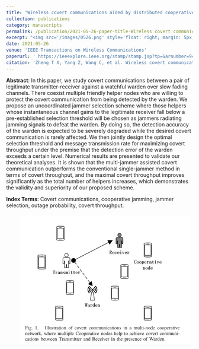 ```yaml
---
title: "Wireless covert communications aided by distributed cooperative jamming over slow fading channels"
collection: publications
category: manuscripts
permalink: /publication/2021-05-26-paper-title-Wireless covert communications aided by distributed cooperative jamming over slow fading channels.md
excerpt: "<img src='/images/0526.png' style='float: right; margin: 5px;'>We investigates wireless covert communications aided by distributed cooperative jamming over slow fading channels. It proposes an uncoordinated jammer selection scheme where friendly nodes with low channel gains to the receiver are chosen as jammers to confuse the warden. The optimal selection threshold and transmission rate are jointly designed to maximize covert throughput under a covertness constraint. Results show that the multi-jammer scheme outperforms single-jammer methods and that the covert throughput improves significantly with more cooperative nodes, demonstrating the effectiveness of the proposed scheme."
date: 2021-05-26
venue: 'IEEE Transactions on Wireless Communications'
paperurl: ' https://ieeexplore.ieee.org/stamp/stamp.jsp?tp=&arnumber=9442311 '
citation: 'Zheng T X, Yang Z, Wang C, et al. Wireless covert communications aided by distributed cooperative jamming over slow fading channels[J]. IEEE Transactions on Wireless Communications, 2021, 20(11): 7026-7039.'
---
```




**Abstract**: In this paper, we study covert communications between a pair of legitimate transmitter-receiver against a watchful warden over slow fading channels. There coexist multiple friendly helper nodes who are willing to protect the covert communication from being detected by the warden. We propose an uncoordinated jammer selection scheme where those helpers whose instantaneous channel gains to the legitimate receiver fall below a pre-established selection threshold will be chosen as jammers radiating jamming signals to defeat the warden. By doing so, the detection accuracy of the warden is expected to be severely degraded while the desired covert communication is rarely affected. We then jointly design the optimal selection threshold and message transmission rate for maximizing covert throughput under the premise that the detection error of the warden exceeds a certain level. Numerical results are presented to validate our theoretical analyses. It is shown that the multi-jammer assisted covert communication outperforms the conventional single-jammer method in terms of covert throughput, and the maximal covert throughput improves significantly as the total number of helpers increases, which demonstrates the validity and superiority of our proposed scheme.


**Index Terms**: Covert communications, cooperative jamming, jammer selection, outage probability, covert throughput.


<img src='/images/0526.png' style='float: right; margin: 5px;'>
